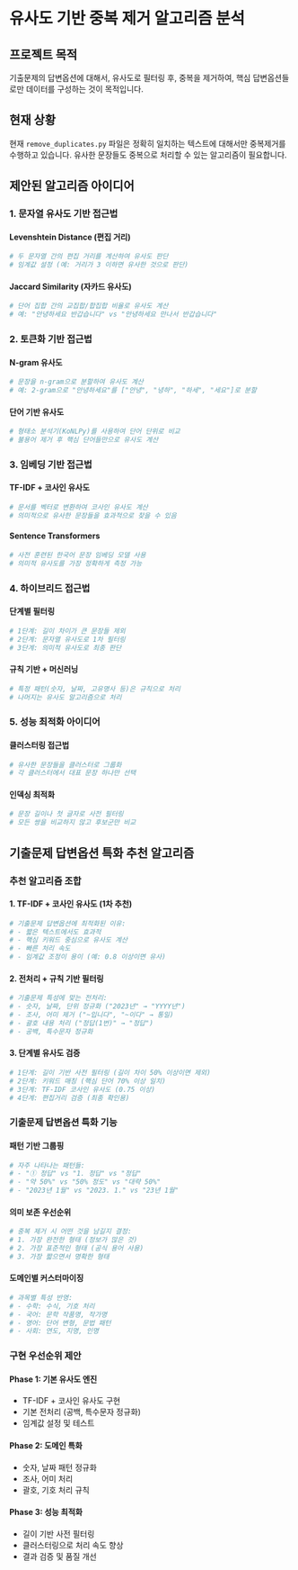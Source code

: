 # 유사도 기반 중복 제거 알고리즘 분석

## 프로젝트 목적
기출문제의 답변옵션에 대해서, 유사도로 필터링 후, 중복을 제거하여, 핵심 답변옵션들로만 데이터를 구성하는 것이 목적입니다.

## 현재 상황
현재 `remove_duplicates.py` 파일은 정확히 일치하는 텍스트에 대해서만 중복제거를 수행하고 있습니다. 유사한 문장들도 중복으로 처리할 수 있는 알고리즘이 필요합니다.

## 제안된 알고리즘 아이디어

### 1. 문자열 유사도 기반 접근법

#### Levenshtein Distance (편집 거리)
```python
# 두 문자열 간의 편집 거리를 계산하여 유사도 판단
# 임계값 설정 (예: 거리가 3 이하면 유사한 것으로 판단)
```

#### Jaccard Similarity (자카드 유사도)
```python
# 단어 집합 간의 교집합/합집합 비율로 유사도 계산
# 예: "안녕하세요 반갑습니다" vs "안녕하세요 만나서 반갑습니다"
```

### 2. 토큰화 기반 접근법

#### N-gram 유사도
```python
# 문장을 n-gram으로 분할하여 유사도 계산
# 예: 2-gram으로 "안녕하세요"를 ["안녕", "녕하", "하세", "세요"]로 분할
```

#### 단어 기반 유사도
```python
# 형태소 분석기(KoNLPy)를 사용하여 단어 단위로 비교
# 불용어 제거 후 핵심 단어들만으로 유사도 계산
```

### 3. 임베딩 기반 접근법

#### TF-IDF + 코사인 유사도
```python
# 문서를 벡터로 변환하여 코사인 유사도 계산
# 의미적으로 유사한 문장들을 효과적으로 찾을 수 있음
```

#### Sentence Transformers
```python
# 사전 훈련된 한국어 문장 임베딩 모델 사용
# 의미적 유사도를 가장 정확하게 측정 가능
```

### 4. 하이브리드 접근법

#### 단계별 필터링
```python
# 1단계: 길이 차이가 큰 문장들 제외
# 2단계: 문자열 유사도로 1차 필터링
# 3단계: 의미적 유사도로 최종 판단
```

#### 규칙 기반 + 머신러닝
```python
# 특정 패턴(숫자, 날짜, 고유명사 등)은 규칙으로 처리
# 나머지는 유사도 알고리즘으로 처리
```

### 5. 성능 최적화 아이디어

#### 클러스터링 접근법
```python
# 유사한 문장들을 클러스터로 그룹화
# 각 클러스터에서 대표 문장 하나만 선택
```

#### 인덱싱 최적화
```python
# 문장 길이나 첫 글자로 사전 필터링
# 모든 쌍을 비교하지 않고 후보군만 비교
```

## 기출문제 답변옵션 특화 추천 알고리즘

### 추천 알고리즘 조합

#### 1. TF-IDF + 코사인 유사도 (1차 추천)
```python
# 기출문제 답변옵션에 최적화된 이유:
# - 짧은 텍스트에서도 효과적
# - 핵심 키워드 중심으로 유사도 계산
# - 빠른 처리 속도
# - 임계값 조정이 용이 (예: 0.8 이상이면 유사)
```

#### 2. 전처리 + 규칙 기반 필터링
```python
# 기출문제 특성에 맞는 전처리:
# - 숫자, 날짜, 단위 정규화 ("2023년" → "YYYY년")
# - 조사, 어미 제거 ("~입니다", "~이다" → 통일)
# - 괄호 내용 처리 ("정답(1번)" → "정답")
# - 공백, 특수문자 정규화
```

#### 3. 단계별 유사도 검증
```python
# 1단계: 길이 기반 사전 필터링 (길이 차이 50% 이상이면 제외)
# 2단계: 키워드 매칭 (핵심 단어 70% 이상 일치)
# 3단계: TF-IDF 코사인 유사도 (0.75 이상)
# 4단계: 편집거리 검증 (최종 확인용)
```

### 기출문제 답변옵션 특화 기능

#### 패턴 기반 그룹핑
```python
# 자주 나타나는 패턴들:
# - "① 정답" vs "1. 정답" vs "정답"
# - "약 50%" vs "50% 정도" vs "대략 50%"
# - "2023년 1월" vs "2023. 1." vs "23년 1월"
```

#### 의미 보존 우선순위
```python
# 중복 제거 시 어떤 것을 남길지 결정:
# 1. 가장 완전한 형태 (정보가 많은 것)
# 2. 가장 표준적인 형태 (공식 용어 사용)
# 3. 가장 짧으면서 명확한 형태
```

#### 도메인별 커스터마이징
```python
# 과목별 특성 반영:
# - 수학: 수식, 기호 처리
# - 국어: 문학 작품명, 작가명
# - 영어: 단어 변형, 문법 패턴
# - 사회: 연도, 지명, 인명
```

### 구현 우선순위 제안

#### Phase 1: 기본 유사도 엔진
- TF-IDF + 코사인 유사도 구현
- 기본 전처리 (공백, 특수문자 정규화)
- 임계값 설정 및 테스트

#### Phase 2: 도메인 특화
- 숫자, 날짜 패턴 정규화
- 조사, 어미 처리
- 괄호, 기호 처리 규칙

#### Phase 3: 성능 최적화
- 길이 기반 사전 필터링
- 클러스터링으로 처리 속도 향상
- 결과 검증 및 품질 개선